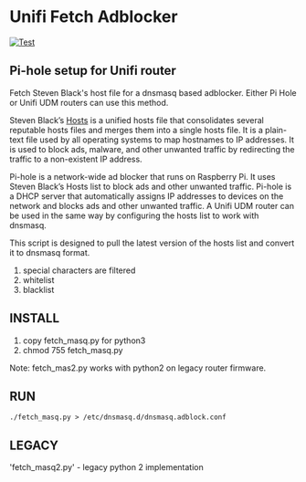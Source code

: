 # Unifi Fetch Adblocker

[![Test](https://github.com/jac18281828/fetch_adblocker/actions/workflows/ci-image.yml/badge.svg)](https://github.com/jac18281828/fetch_adblocker/actions/workflows/ci-image.yml)

## Pi-hole setup for Unifi router

Fetch Steven Black's host file for a dnsmasq based adblocker.  Either Pi Hole or Unifi UDM routers can use this method.

Steven Black’s [Hosts](https://github.com/StevenBlack/hosts) is a unified hosts file that consolidates several reputable hosts files and merges them into a single hosts file. It is a plain-text file used by all operating systems to map hostnames to IP addresses. It is used to block ads, malware, and other unwanted traffic by redirecting the traffic to a non-existent IP address.

Pi-hole is a network-wide ad blocker that runs on Raspberry Pi. It uses Steven Black’s Hosts list to block ads and other unwanted traffic. Pi-hole is a DHCP server that automatically assigns IP addresses to devices on the network and blocks ads and other unwanted traffic.  A Unifi UDM router can be used in the same way by configuring the hosts list to work with dnsmasq.

This script is designed to pull the latest version of the hosts list and convert it to dnsmasq format.

1. special characters are filtered
2. whitelist
3. blacklist

## INSTALL

1. copy fetch_masq.py for python3
2. chmod 755 fetch_masq.py

Note: fetch_mas2.py works with python2 on legacy router firmware.

## RUN

` ./fetch_masq.py > /etc/dnsmasq.d/dnsmasq.adblock.conf `

## LEGACY

'fetch_masq2.py' - legacy python 2 implementation
